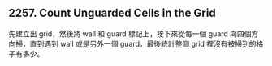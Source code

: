 ## 2257. Count Unguarded Cells in the Grid

先建立出 grid，然後將 wall 和 guard 標記上，接下來從每一個 guard 向四個方向掃，直到遇到 wall 或是另外一個 guard。最後統計整個 grid 裡沒有被掃到的格子有多少。
